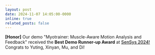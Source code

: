 ```yaml
---
layout: post
date: 2024-11-07 14:05:00-0000
inline: true
related_posts: false
---
```


<strong>[Honor]</strong> Our demo "Myotrainer: Muscle-Aware Motion Analysis and Feedback" received the <strong>Best Demo Runner-up Award</strong> at <a href="https://sensys.acm.org/2024/demos/" style="font-weight: 500;">SenSys 2024!</a> Congrats to Yuting, Xinyan, Mu, and Di!
